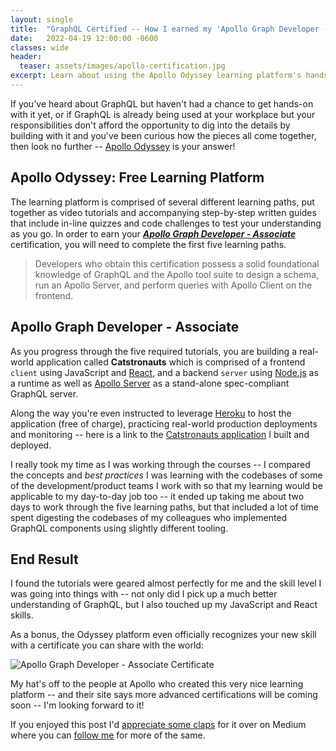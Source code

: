 ```yaml
---
layout: single
title:  "GraphQL Certified -- How I earned my 'Apollo Graph Developer - Associate' certification in 2 days for free"
date:   2022-04-19 12:00:00 -0600
classes: wide
header:
  teaser: assets/images/apollo-certification.jpg
excerpt: Learn about using the Apollo Odyssey learning platform's hands-on tutorials to start your GraphQL journey, reinforce your knowledge, and become a certified Graph Developer
---
```

If you've heard about GraphQL but haven't had a chance to get hands-on with it yet, or if GraphQL is already being used at your workplace but your responsibilities don't afford the opportunity to dig into the details by building with it and you've been curious how the pieces all come together, then look no further -- [Apollo Odyssey](https://www.apollographql.com/tutorials/) is your answer!

## Apollo Odyssey: Free Learning Platform
The learning platform is comprised of several different learning paths, put together as video tutorials and accompanying step-by-step written guides that include in-line quizzes and code challenges to test your understanding as you go.  In order to earn your [***Apollo Graph Developer - Associate***](https://www.apollographql.com/tutorials/certifications/apollo-graph-associate) certification, you will need to complete the first five learning paths.

> Developers who obtain this certification possess a solid foundational knowledge of GraphQL and the Apollo tool suite to design a schema, run an Apollo Server, and perform queries with Apollo Client on the frontend.

## Apollo Graph Developer - Associate
As you progress through the five required tutorials, you are building a real-world application called **Catstronauts** which is comprised of a frontend `client` using JavaScript and [React](https://reactjs.org), and a backend `server` using [Node.js](https://nodejs.org/en/) as a runtime as well as [Apollo Server](https://www.apollographql.com/docs/apollo-server) as a stand-alone spec-compliant GraphQL server.

Along the way you're even instructed to leverage [Heroku](https://www.heroku.com) to host the application (free of charge), practicing real-world production deployments and monitoring -- here is a link to the [Catstronauts application](https://gerk-lift-off-client.herokuapp.com) I built and deployed.

I really took my time as I was working through the courses -- I compared the concepts and *best practices* I was learning with the codebases of some of the development/product teams I work with so that my learning would be applicable to my day-to-day job too -- it ended up taking me about two days to work through the five learning paths, but that included a lot of time spent digesting the codebases of my colleagues who implemented GraphQL components using slightly different tooling.

## End Result
I found the tutorials were geared almost perfectly for me and the skill level I was going into things with -- not only did I pick up a much better understanding of GraphQL, but I also touched up my JavaScript and React skills.

As a bonus, the Odyssey platform even officially recognizes your new skill with a certificate you can share with the world:

![Apollo Graph Developer - Associate Certificate](https://pbs.twimg.com/card_img/1516281717648244738/8Gc3CLez?format=jpg&name=medium "Apollo Graph Developer - Associate Certificate")

My hat's off to the people at Apollo who created this very nice learning platform -- and their site says more advanced certifications will be coming soon -- I'm looking forward to it!

If you enjoyed this post I'd [appreciate some claps](https://medium.com/@gerkElznik) for it over on Medium where you can [follow me](https://medium.com/@gerkElznik) for more of the same.
